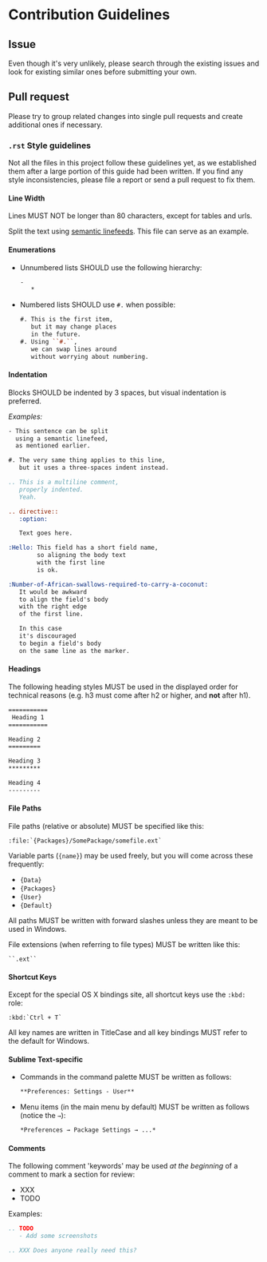 # Contribution Guidelines


## Issue

Even though it's very unlikely,
please search through the existing issues
and look for existing similar ones
before submitting your own.


## Pull request

Please try to group related changes into single pull requests
and create additional ones if necessary.


### `.rst` Style guidelines

Not all the files in this project
follow these guidelines yet,
as we established them
after a large portion of this guide had been written.
If you find any style inconsistencies,
please file a report or send a pull request to fix them.

#### Line Width

Lines MUST NOT be longer than 80 characters,
except for tables and urls.

Split the text using [semantic linefeeds][].
This file can serve as an example.

[semantic linefeeds]: http://rhodesmill.org/brandon/2012/one-sentence-per-line/

#### Enumerations

- Unnumbered lists SHOULD use the following hierarchy:

  ```rst
  -
     *
  ```

- Numbered lists SHOULD use `#.` when possible:

  ```rst
  #. This is the first item,
     but it may change places
     in the future.
  #. Using ``#.``,
     we can swap lines around
     without worrying about numbering.
  ```

#### Indentation

Blocks SHOULD be indented by 3 spaces,
but visual indentation is preferred.

*Examples:*

```rst
- This sentence can be split
  using a semantic linefeed,
  as mentioned earlier.

#. The very same thing applies to this line,
   but it uses a three-spaces indent instead.

.. This is a multiline comment,
   properly indented.
   Yeah.

.. directive::
   :option:

   Text goes here.

:Hello: This field has a short field name,
        so aligning the body text
        with the first line
        is ok.

:Number-of-African-swallows-required-to-carry-a-coconut:
   It would be awkward
   to align the field's body
   with the right edge
   of the first line.

   In this case
   it's discouraged
   to begin a field's body 
   on the same line as the marker.
```

#### Headings

The following heading styles
MUST be used in the displayed order
for technical reasons
(e.g. h3 must come after h2 or higher,
and **not** after h1).

```rst
===========
 Heading 1
===========

Heading 2
=========

Heading 3
*********

Heading 4
---------
```

#### File Paths

File paths (relative or absolute)
MUST be specified like this:

    :file:`{Packages}/SomePackage/somefile.ext`

Variable parts (`{name}`) may be used freely,
but you will come across these frequently:

- `{Data}`
- `{Packages}`
- `{User}`
- `{Default}`

All paths MUST be written with forward slashes
unless they are meant to be used in Windows.

File extensions (when referring to file types)
MUST be written like this:

    ``.ext``

#### Shortcut Keys

Except for the special OS X bindings site,
all shortcut keys use the `:kbd:` role:

```
:kbd:`Ctrl + T`
```

All key names are written in TitleCase
and all key bindings MUST refer
to the default for Windows.

#### Sublime Text-specific

- Commands in the command palette
  MUST be written as follows:

  ```rst
  **Preferences: Settings - User**
  ```

- Menu items (in the main menu by default)
  MUST be written as follows (notice the `→`):

  ```rst
  *Preferences → Package Settings → ...*
  ```

#### Comments

The following comment 'keywords' may be used
*at the beginning* of a comment
to mark a section for review:

- XXX
- TODO

Examples:

```rst
.. TODO
   - Add some screenshots

.. XXX Does anyone really need this?
```
